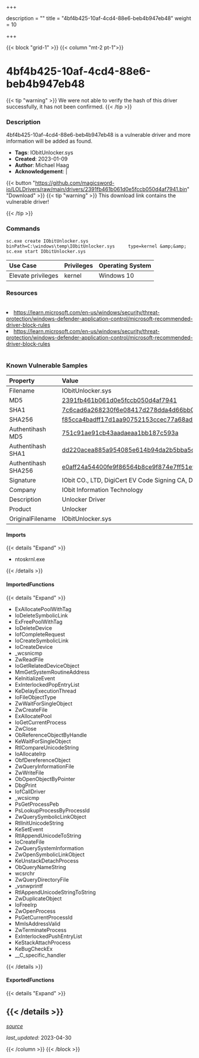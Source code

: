 +++

description = ""
title = "4bf4b425-10af-4cd4-88e6-beb4b947eb48"
weight = 10

+++


{{< block "grid-1" >}}
{{< column "mt-2 pt-1">}}


# 4bf4b425-10af-4cd4-88e6-beb4b947eb48 


{{< tip "warning" >}}
We were not able to verify the hash of this driver successfully, it has not been confirmed.
{{< /tip >}}


### Description

4bf4b425-10af-4cd4-88e6-beb4b947eb48 is a vulnerable driver and more information will be added as found.
- **Tags**: IObitUnlocker.sys
- **Created**: 2023-01-09
- **Author**: Michael Haag
- **Acknowledgement**:  | [](https://twitter.com/)

{{< button "https://github.com/magicsword-io/LOLDrivers/raw/main/drivers/2391fb461b061d0e5fccb050d4af7941.bin" "Download" >}}
{{< tip "warning" >}}
This download link contains the vulnerable driver!

{{< /tip >}}

### Commands

```
sc.exe create IObitUnlocker.sys binPath=C:\windows\temp\IObitUnlocker.sys     type=kernel &amp;&amp; sc.exe start IObitUnlocker.sys
```

| Use Case | Privileges | Operating System | 
|:---- | ---- | ---- |
| Elevate privileges | kernel | Windows 10 |

### Resources
<br>
<li><a href=" https://learn.microsoft.com/en-us/windows/security/threat-protection/windows-defender-application-control/microsoft-recommended-driver-block-rules"> https://learn.microsoft.com/en-us/windows/security/threat-protection/windows-defender-application-control/microsoft-recommended-driver-block-rules</a></li>
<li><a href="https://learn.microsoft.com/en-us/windows/security/threat-protection/windows-defender-application-control/microsoft-recommended-driver-block-rules">https://learn.microsoft.com/en-us/windows/security/threat-protection/windows-defender-application-control/microsoft-recommended-driver-block-rules</a></li>
<br>

### Known Vulnerable Samples

| Property           | Value |
|:-------------------|:------|
| Filename           | IObitUnlocker.sys |
| MD5                | [2391fb461b061d0e5fccb050d4af7941](https://www.virustotal.com/gui/file/2391fb461b061d0e5fccb050d4af7941) |
| SHA1               | [7c6cad6a268230f6e08417d278dda4d66bb00d13](https://www.virustotal.com/gui/file/7c6cad6a268230f6e08417d278dda4d66bb00d13) |
| SHA256             | [f85cca4badff17d1aa90752153ccec77a68ad282b69e3985fdc4743eaea85004](https://www.virustotal.com/gui/file/f85cca4badff17d1aa90752153ccec77a68ad282b69e3985fdc4743eaea85004) |
| Authentihash MD5   | [751c91ae91cb43aadaeaa1bb187c593a](https://www.virustotal.com/gui/search/authentihash%253A751c91ae91cb43aadaeaa1bb187c593a) |
| Authentihash SHA1  | [dd220acea885a954085e614b94da2b5bba5c0cc3](https://www.virustotal.com/gui/search/authentihash%253Add220acea885a954085e614b94da2b5bba5c0cc3) |
| Authentihash SHA256| [e0aff24a54400fe9f86564b8ce9f874e7ff51e96085ff950baff05844cff2bd1](https://www.virustotal.com/gui/search/authentihash%253Ae0aff24a54400fe9f86564b8ce9f874e7ff51e96085ff950baff05844cff2bd1) |
| Signature         | IObit CO., LTD, DigiCert EV Code Signing CA, DigiCert   |
| Company           | IObit Information Technology |
| Description       | Unlocker Driver |
| Product           | Unlocker |
| OriginalFilename  | IObitUnlocker.sys |


#### Imports
{{< details "Expand" >}}
* ntoskrnl.exe

{{< /details >}}
#### ImportedFunctions
{{< details "Expand" >}}
* ExAllocatePoolWithTag
* IoDeleteSymbolicLink
* ExFreePoolWithTag
* IoDeleteDevice
* IofCompleteRequest
* IoCreateSymbolicLink
* IoCreateDevice
* _wcsnicmp
* ZwReadFile
* IoGetRelatedDeviceObject
* MmGetSystemRoutineAddress
* KeInitializeEvent
* ExInterlockedPopEntryList
* KeDelayExecutionThread
* IoFileObjectType
* ZwWaitForSingleObject
* ZwCreateFile
* ExAllocatePool
* IoGetCurrentProcess
* ZwClose
* ObReferenceObjectByHandle
* KeWaitForSingleObject
* RtlCompareUnicodeString
* IoAllocateIrp
* ObfDereferenceObject
* ZwQueryInformationFile
* ZwWriteFile
* ObOpenObjectByPointer
* DbgPrint
* IofCallDriver
* _wcsicmp
* PsGetProcessPeb
* PsLookupProcessByProcessId
* ZwQuerySymbolicLinkObject
* RtlInitUnicodeString
* KeSetEvent
* RtlAppendUnicodeToString
* IoCreateFile
* ZwQuerySystemInformation
* ZwOpenSymbolicLinkObject
* KeUnstackDetachProcess
* ObQueryNameString
* wcsrchr
* ZwQueryDirectoryFile
* _vsnwprintf
* RtlAppendUnicodeStringToString
* ZwDuplicateObject
* IoFreeIrp
* ZwOpenProcess
* PsGetCurrentProcessId
* MmIsAddressValid
* ZwTerminateProcess
* ExInterlockedPushEntryList
* KeStackAttachProcess
* KeBugCheckEx
* __C_specific_handler

{{< /details >}}
#### ExportedFunctions
{{< details "Expand" >}}

{{< /details >}}
-----



[*source*](https://github.com/magicsword-io/LOLDrivers/tree/main/yaml/4bf4b425-10af-4cd4-88e6-beb4b947eb48.yaml)

*last_updated:* 2023-04-30








{{< /column >}}
{{< /block >}}
